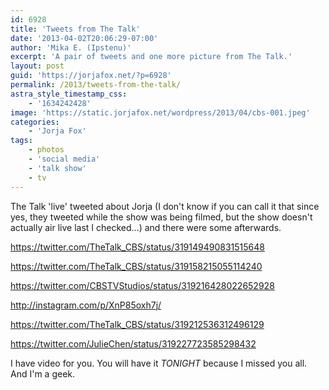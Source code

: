 ```yaml
---
id: 6928
title: 'Tweets from The Talk'
date: '2013-04-02T20:06:29-07:00'
author: 'Mika E. (Ipstenu)'
excerpt: 'A pair of tweets and one more picture from The Talk.'
layout: post
guid: 'https://jorjafox.net/?p=6928'
permalink: /2013/tweets-from-the-talk/
astra_style_timestamp_css:
    - '1634242428'
image: 'https://static.jorjafox.net/wordpress/2013/04/cbs-001.jpeg'
categories:
    - 'Jorja Fox'
tags:
    - photos
    - 'social media'
    - 'talk show'
    - tv
---
```


The Talk 'live' tweeted about Jorja (I don't know if you can call it that since yes, they tweeted while the show was being filmed, but the show doesn't actually air live last I checked...) and there were some afterwards.

https://twitter.com/TheTalk_CBS/status/319149490831515648

https://twitter.com/TheTalk_CBS/status/319158215055114240

https://twitter.com/CBSTVStudios/status/319216428022652928

http://instagram.com/p/XnP85oxh7j/

https://twitter.com/TheTalk_CBS/status/319212536312496129

https://twitter.com/JulieChen/status/319227723585298432

I have video for you. You will have it _TONIGHT_ because I missed you all. And I'm a geek.
